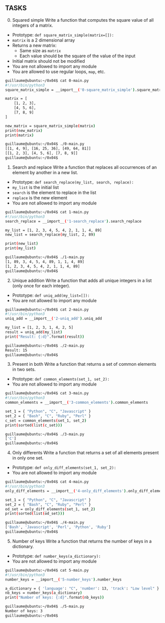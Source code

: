 ## TASKS

0. Squared simple
Write a function that computes the square value of all integers of a matrix.

- Prototype: ```def square_matrix_simple(matrix=[]):```
- ```matrix``` is a 2 dimensional array
- Returns a new matrix:
	- Same size as ```matrix```
	- Each value should be the square of the value of the input
- Initial matrix should not be modified
- You are not allowed to import any module
- You are allowed to use regular loops, ```map```, etc.

```sh
guillaume@ubuntu:~/0x04$ cat 0-main.py
#!/usr/bin/python3
square_matrix_simple = __import__('0-square_matrix_simple').square_matrix_simple

matrix = [
    [1, 2, 3],
    [4, 5, 6],
    [7, 8, 9]
]

new_matrix = square_matrix_simple(matrix)
print(new_matrix)
print(matrix)

guillaume@ubuntu:~/0x04$ ./0-main.py
[[1, 4, 9], [16, 25, 36], [49, 64, 81]]
[[1, 2, 3], [4, 5, 6], [7, 8, 9]]
guillaume@ubuntu:~/0x04$ 
```

1. Search and replace
Write a function that replaces all occurrences of an element by another in a new list.

- Prototype: ```def search_replace(my_list, search, replace):```
- ```my_list``` is the initial list
- ```search``` is the element to replace in the list
- ```replace``` is the new element
- You are not allowed to import any module

```sh
guillaume@ubuntu:~/0x04$ cat 1-main.py
#!/usr/bin/python3
search_replace = __import__('1-search_replace').search_replace

my_list = [1, 2, 3, 4, 5, 4, 2, 1, 1, 4, 89]
new_list = search_replace(my_list, 2, 89)

print(new_list)
print(my_list)

guillaume@ubuntu:~/0x04$ ./1-main.py
[1, 89, 3, 4, 5, 4, 89, 1, 1, 4, 89]
[1, 2, 3, 4, 5, 4, 2, 1, 1, 4, 89]
guillaume@ubuntu:~/0x04$ 
```
2. Unique addition
Write a function that adds all unique integers in a list (only once for each integer).

- Prototype: ```def uniq_add(my_list=[]):```
- You are not allowed to import any module

```sh
guillaume@ubuntu:~/0x04$ cat 2-main.py
#!/usr/bin/python3
uniq_add = __import__('2-uniq_add').uniq_add

my_list = [1, 2, 3, 1, 4, 2, 5]
result = uniq_add(my_list)
print("Result: {:d}".format(result))

guillaume@ubuntu:~/0x04$ ./2-main.py
Result: 15
guillaume@ubuntu:~/0x04$ 
```

3. Present in both
Write a function that returns a set of common elements in two sets.

- Prototype: ```def common_elements(set_1, set_2):```
- You are not allowed to import any module

```sh
guillaume@ubuntu:~/0x04$ cat 3-main.py
#!/usr/bin/python3
common_elements = __import__('3-common_elements').common_elements

set_1 = { "Python", "C", "Javascript" }
set_2 = { "Bash", "C", "Ruby", "Perl" }
c_set = common_elements(set_1, set_2)
print(sorted(list(c_set)))

guillaume@ubuntu:~/0x04$ ./3-main.py
['C']
guillaume@ubuntu:~/0x04$ 
```

4. Only differents
Write a function that returns a set of all elements present in only one set.

- Prototype: ```def only_diff_elements(set_1, set_2):```
- You are not allowed to import any module

```sh
guillaume@ubuntu:~/0x04$ cat 4-main.py
#!/usr/bin/python3
only_diff_elements = __import__('4-only_diff_elements').only_diff_elements

set_1 = { "Python", "C", "Javascript" }
set_2 = { "Bash", "C", "Ruby", "Perl" }
od_set = only_diff_elements(set_1, set_2)
print(sorted(list(od_set)))

guillaume@ubuntu:~/0x04$ ./4-main.py
['Bash', 'Javascript', 'Perl', 'Python', 'Ruby']
guillaume@ubuntu:~/0x04$ 
```

5. Number of keys
Write a function that returns the number of keys in a dictionary.

- Prototype: ```def number_keys(a_dictionary):```
- You are not allowed to import any module

```sh
guillaume@ubuntu:~/0x04$ cat 5-main.py
#!/usr/bin/python3
number_keys = __import__('5-number_keys').number_keys

a_dictionary = { 'language': "C", 'number': 13, 'track': "Low level" }
nb_keys = number_keys(a_dictionary)
print("Number of keys: {:d}".format(nb_keys))

guillaume@ubuntu:~/0x04$ ./5-main.py
Number of keys: 3
guillaume@ubuntu:~/0x04$ 
```
